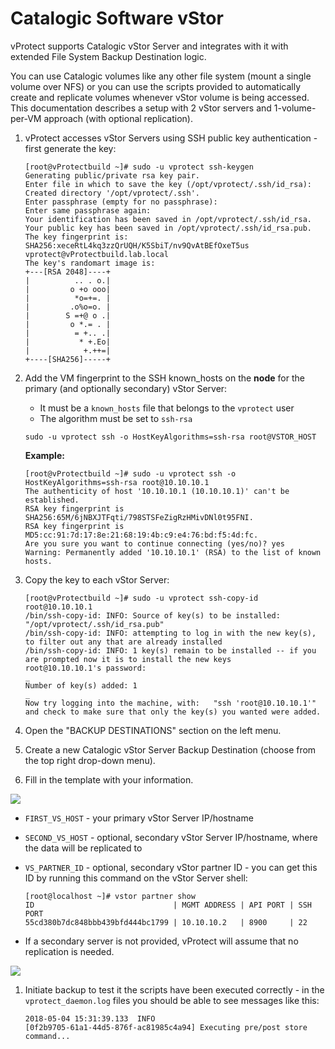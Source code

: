 # Catalogic Software vStor

vProtect supports Catalogic vStor Server and integrates with it with extended File System Backup Destination logic.

You can use Catalogic volumes like any other file system \(mount a single volume over NFS\) or you can use the scripts provided to automatically create and replicate volumes whenever vStor volume is being accessed. This documentation describes a setup with 2 vStor servers and 1-volume-per-VM approach \(with optional replication\).

1. vProtect accesses vStor Servers using SSH public key authentication - first generate the key:

   ```text
   [root@vProtectbuild ~]# sudo -u vprotect ssh-keygen
   Generating public/private rsa key pair.
   Enter file in which to save the key (/opt/vprotect/.ssh/id_rsa):  
   Created directory '/opt/vprotect/.ssh'.
   Enter passphrase (empty for no passphrase): 
   Enter same passphrase again: 
   Your identification has been saved in /opt/vprotect/.ssh/id_rsa.
   Your public key has been saved in /opt/vprotect/.ssh/id_rsa.pub.
   The key fingerprint is:
   SHA256:xeceRtL4kq3zzQrUQH/K5SbiT/nv9QvAtBEfOxeT5us vprotect@vProtectbuild.lab.local
   The key's randomart image is:
   +---[RSA 2048]----+
   |          .. . o.|
   |         o +o ooo|
   |          *o=+=. |
   |         .o%o=o. |
   |        S =+@ o .|
   |         o *.= . |
   |          = +.. .|
   |           * +.Eo|
   |            +.++=|
   +----[SHA256]-----+
   ```

2. Add the VM fingerprint to the SSH known\_hosts on the **node** for the primary \(and optionally secondary\) vStor Server:

   * It must be a `known_hosts` file that belongs to the `vprotect` user
   * The algorithm must be set to `ssh-rsa`

   ```text
   sudo -u vprotect ssh -o HostKeyAlgorithms=ssh-rsa root@VSTOR_HOST
   ```

   **Example:**

   ```text
   [root@vProtectbuild ~]# sudo -u vprotect ssh -o HostKeyAlgorithms=ssh-rsa root@10.10.10.1
   The authenticity of host '10.10.10.1 (10.10.10.1)' can't be established.
   RSA key fingerprint is SHA256:65M/6jNBXJTFqti/798STSFeZigRzHMivDNl0t95FNI.
   RSA key fingerprint is MD5:cc:91:7d:17:8e:21:68:19:4b:c9:e4:76:bd:f5:4d:fc.
   Are you sure you want to continue connecting (yes/no)? yes
   Warning: Permanently added '10.10.10.1' (RSA) to the list of known hosts.
   ```

3. Copy the key to each vStor Server:

   ```text
   [root@vProtectbuild ~]# sudo -u vprotect ssh-copy-id root@10.10.10.1
   /bin/ssh-copy-id: INFO: Source of key(s) to be installed: "/opt/vprotect/.ssh/id_rsa.pub"
   /bin/ssh-copy-id: INFO: attempting to log in with the new key(s), to filter out any that are already installed
   /bin/ssh-copy-id: INFO: 1 key(s) remain to be installed -- if you are prompted now it is to install the new keys
   root@10.10.10.1's password: 
   _
   Number of key(s) added: 1
   _
   Now try logging into the machine, with:   "ssh 'root@10.10.10.1'"
   and check to make sure that only the key(s) you wanted were added.
   ```

4. Open the "BACKUP DESTINATIONS" section on the left menu.
5. Create a new Catalogic vStor Server Backup Destination \(choose from the top right drop-down menu\).
6. Fill in the template with your information.

![](../../../.gitbook/assets/backup-destinations-file-system-pre-post.jpg)

* `FIRST_VS_HOST` - your primary vStor Server IP/hostname
* `SECOND_VS_HOST` - optional, secondary vStor Server IP/hostname, where the data will be replicated to
* `VS_PARTNER_ID` - optional, secondary vStor partner ID - you can get this ID by running this command on the vStor Server shell:

  ```text
  [root@localhost ~]# vstor partner show
  ID                               | MGMT ADDRESS | API PORT | SSH PORT
  55cd380b7dc848bbb439bfd444bc1799 | 10.10.10.2   | 8900     | 22
  ```

* If a secondary server is not provided, vProtect will assume that no replication is needed.

![](../../../.gitbook/assets/backup-destinations-file-system-pre-post-example.jpg)

1. Initiate backup to test it the scripts have been executed correctly - in the `vprotect_daemon.log` files you should be able to see messages like this:

   ```text
   2018-05-04 15:31:39.133  INFO
   [0f2b9705-61a1-44d5-876f-ac81985c4a94] Executing pre/post store command...
   ```

